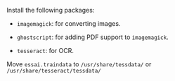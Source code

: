 Install the following packages:

- `imagemagick`: for converting images.

- `ghostscript`: for adding PDF support to `imagemagick`.

- `tesseract`: for OCR.

Move `essai.traindata` to `/usr/share/tessdata/` or `/usr/share/tesseract/tessdata/` 
